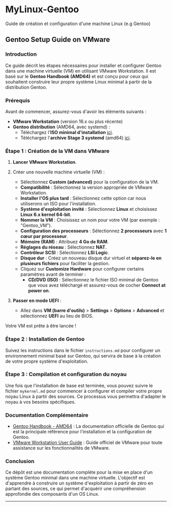 # MyLinux-Gentoo
Guide de création et configuration d'une machine Linux (e.g Gentoo)

## **Gentoo Setup Guide on VMware**

### **Introduction**
Ce guide décrit les étapes nécessaires pour installer et configurer Gentoo dans une machine virtuelle (VM) en utilisant VMware Workstation. Il est basé sur le **Gentoo Handbook (AMD64)** et est conçu pour ceux qui souhaitent construire leur propre système Linux minimal à partir de la distribution Gentoo.

### **Prérequis**
Avant de commencer, assurez-vous d'avoir les éléments suivants :
- **VMware Workstation** (version 16.x ou plus récente)
- **Gentoo distribution** (AMD64, avec systemd) :
  - Téléchargez l'**ISO minimal d'installation** [ici](https://www.gentoo.org/downloads/).
  - Téléchargez l'**archive Stage 3 systemd** (amd64) [ici](https://www.gentoo.org/downloads/).
  
### **Étape 1 : Création de la VM dans VMware**
1. **Lancer VMware Workstation**.
2. Créer une nouvelle machine virtuelle (VM) :
   - Sélectionnez **Custom (advanced)** pour la configuration de la VM.
   - **Compatibilité** : Sélectionnez la version appropriée de VMware Workstation.
   - **Installer l'OS plus tard** : Sélectionnez cette option car nous utiliserons un ISO pour l'installation.
   - **Système d'exploitation invité** : Sélectionnez **Linux** et choisissez **Linux 6.x kernel 64-bit**.
   - **Nommer la VM** : Choisissez un nom pour votre VM (par exemple : "Gentoo_VM").
   - **Configuration des processeurs** : Sélectionnez **2 processeurs** avec **1 cœur par processeur**.
   - **Mémoire (RAM)** : Attribuez **4 Go de RAM**.
   - **Réglages du réseau** : Sélectionnez **NAT**.
   - **Contrôleur SCSI** : Sélectionnez **LSI Logic**.
   - **Disque dur** : Créez un nouveau disque dur virtuel et **séparez-le en plusieurs fichiers** pour faciliter la gestion.
   - Cliquez sur **Customize Hardware** pour configurer certains paramètres avant de terminer :
     - **CD/DVD (ISO)** : Sélectionnez le fichier ISO minimal de Gentoo que vous avez téléchargé et assurez-vous de cocher **Connect at power on**.
   
3. **Passer en mode UEFI** :
   - Allez dans **VM (barre d'outils)** > **Settings** > **Options** > **Advanced** et sélectionnez **UEFI** au lieu de BIOS.

Votre VM est prête à être lancée !

### **Étape 2 : Installation de Gentoo**
Suivez les instructions dans le fichier `instructions.md` pour configurer un environnement minimal basé sur Gentoo, qui servira de base à la création de votre propre système d'exploitation.

### **Étape 3 : Compilation et configuration du noyau**
Une fois que l'installation de base est terminée, vous pouvez suivre le fichier `mykernel.md` pour commencer à configurer et compiler votre propre noyau Linux à partir des sources. Ce processus vous permettra d'adapter le noyau à vos besoins spécifiques.

### **Documentation Complémentaire**
- [Gentoo Handbook - AMD64](https://wiki.gentoo.org/wiki/Handbook:AMD64) : La documentation officielle de Gentoo qui est la principale référence pour l'installation et la configuration de Gentoo.
- [VMware Workstation User Guide](https://www.vmware.com/support/pubs/ws_pubs.html) : Guide officiel de VMware pour toute assistance sur les fonctionnalités de VMware.

### **Conclusion**
Ce dépôt est une documentation complète pour la mise en place d'un système Gentoo minimal dans une machine virtuelle. L'objectif est d'apprendre à construire un système d'exploitation à partir de zéro en partant des sources, ce qui permet d'acquérir une compréhension approfondie des composants d'un OS Linux.

---
